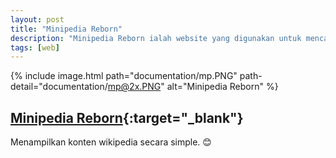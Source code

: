 ```yaml
---
layout: post
title: "Minipedia Reborn"
description: "Minipedia Reborn ialah website yang digunakan untuk mencari ringkasan konten di wikipedia."
tags: [web]
---
```


{% include image.html path="documentation/mp.PNG" path-detail="documentation/mp@2x.PNG" alt="Minipedia Reborn" %}

## [Minipedia Reborn](http://www.bloghicn.ga/minipedia-reborn/){:target="_blank"}

Menampilkan konten wikipedia secara simple. :blush: